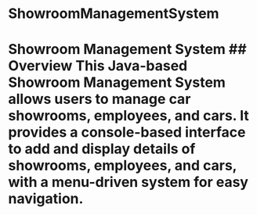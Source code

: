# ShowroomManagementSystem
# Showroom Management System  ## Overview This Java-based **Showroom Management System** allows users to manage car showrooms, employees, and cars. It provides a console-based interface to add and display details of showrooms, employees, and cars, with a menu-driven system for easy navigation.
